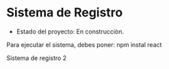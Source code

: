 <h1> Sistema de Registro </h1>

- Estado del proyecto: En construcciòn.


Para ejecutar el sistema, debes poner: 
npm instal react

Sistema de registro 2
